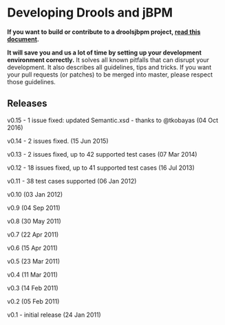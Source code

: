 Developing Drools and jBPM
==========================

**If you want to build or contribute to a droolsjbpm project, [read this document](https://github.com/droolsjbpm/droolsjbpm-build-bootstrap/blob/master/README.md).**

**It will save you and us a lot of time by setting up your development environment correctly.**
It solves all known pitfalls that can disrupt your development.
It also describes all guidelines, tips and tricks.
If you want your pull requests (or patches) to be merged into master, please respect those guidelines.

Releases
--------
v0.15 - 1 issue fixed: updated Semantic.xsd - thanks to @tkobayas (04 Oct 2016)

v0.14 - 2 issues fixed. (15 Jun 2015)

v0.13 - 2 issues fixed, up to 42 supported test cases (07 Mar 2014)

v0.12 - 18 issues fixed, up to 41 supported test cases (16 Jul 2013)

v0.11 - 38 test cases supported (06 Jan 2012)

v0.10 (03 Jan 2012)

v0.9 (04 Sep 2011)

v0.8 (30 May 2011)

v0.7 (22 Apr 2011)

v0.6 (15 Apr 2011)

v0.5 (23 Mar 2011)

v0.4 (11 Mar 2011)

v0.3 (14 Feb 2011)

v0.2 (05 Feb 2011)

v0.1 - initial release (24 Jan 2011)
